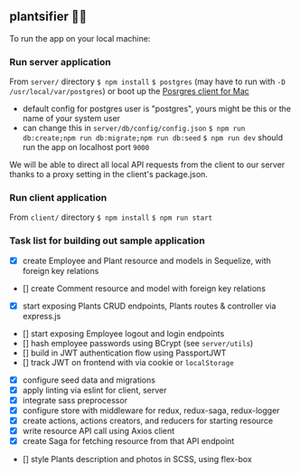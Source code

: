 ## plantsifier 🌴🌴

To run the app on your local machine:

### Run server application
From `server/` directory
`$ npm install`
`$ postgres` (may have to run with `-D /usr/local/var/postgres`) or boot up the [Posrgres client for Mac](https://postgresapp.com/)
  - default config for postgres user is "postgres", yours might be this or the name of your system user
  - can change this in `server/db/config/config.json`
`$ npm run db:create;npm run db:migrate;npm run db:seed`
`$ npm run dev` should run the app on localhost port `9000`

We will be able to direct all local API requests from the client to our server thanks to a proxy setting in the client's package.json.

### Run client application
From `client/` directory
`$ npm install`
`$ npm run start`

### Task list for building out sample application
- [x] create Employee and Plant resource and models in Sequelize, with foreign key relations
- [] create Comment resource and model with foreign key relations
- [x] start exposing Plants CRUD endpoints, Plants routes & controller via express.js
- [] start exposing Employee logout and login endpoints
- [] hash employee passwords using BCrypt (see `server/utils`)
- [] build in JWT authentication flow using PassportJWT
- [] track JWT on frontend with via cookie or `localStorage`
- [x] configure seed data and migrations
- [x] apply linting via eslint for client, server
- [x] integrate sass preprocessor
- [x] configure store with middleware for redux, redux-saga, redux-logger
- [x] create actions, actions creators, and reducers for starting resource
- [x] write resource API call using Axios client
- [x] create Saga for fetching resource from that API endpoint
- [] style Plants description and photos in SCSS, using flex-box
